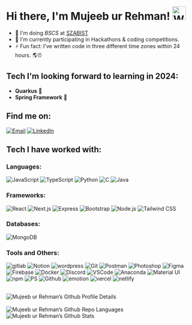 # Hi there, I'm Mujeeb ur Rehman! <img src="https://user-images.githubusercontent.com/26017543/213809353-c908d93c-3dff-4694-9d13-e0e5cbdb879c.png" alt="Waving Hand" width="36" height="36"> 

- 🔭 I'm doing _BSCS_ at [SZABIST](https://www.szabist.edu.pk/)
- 🔰 I'm currently participating in Hackathons & coding competitions.
- ⚡ Fun fact: I've written code in three different time zones within 24 hours. 🌎⏰

## Tech I'm looking forward to learning in 2024:
- **Quarkus** 🚀
- **Spring Framework** 🚀

## Find me on:
[![Email](https://skillicons.dev/icons?perline=12&i=gmail)](mailto:mujeebfx160@gmail.com) [![LinkedIn](https://skillicons.dev/icons?perline=12&i=linkedin)](https://linkedin.com/in/mujeeb00/)



## Tech I have worked with:
### Languages:
![JavaScript](https://skillicons.dev/icons?perline=12&i=javascript) ![TypeScript](https://skillicons.dev/icons?perline=12&i=typescript) ![Python](https://skillicons.dev/icons?perline=12&i=python) ![C](https://skillicons.dev/icons?perline=12&i=c) ![Java](https://skillicons.dev/icons?perline=12&i=java)

### Frameworks:
![React](https://skillicons.dev/icons?perline=12&i=react) ![Next.js](https://skillicons.dev/icons?perline=12&i=nextjs) ![Express](https://skillicons.dev/icons?perline=12&i=express) ![Bootstrap](https://skillicons.dev/icons?perline=12&i=bootstrap) ![Node.js](https://skillicons.dev/icons?perline=12&i=nodejs) ![Tailwind CSS](https://skillicons.dev/icons?perline=12&i=tailwind)

### Databases:
![MongoDB](https://skillicons.dev/icons?perline=12&i=mongodb)

### Tools and Others:

![gitlab](https://skillicons.dev/icons?perline=12&i=gitlab) ![Notion](https://skillicons.dev/icons?perline=12&i=notion) ![wordpress](https://skillicons.dev/icons?perline=12&i=wordpress) ![Git](https://skillicons.dev/icons?perline=12&i=git) ![Postman](https://skillicons.dev/icons?perline=12&i=postman) ![Photoshop](https://skillicons.dev/icons?perline=12&i=photoshop) ![Figma](https://skillicons.dev/icons?perline=12&i=figma) ![Firebase](https://skillicons.dev/icons?perline=12&i=firebase) ![Docker](https://skillicons.dev/icons?perline=12&i=docker) ![Discord](https://skillicons.dev/icons?perline=12&i=discord) ![VSCode](https://skillicons.dev/icons?perline=12&i=vscode) ![Anaconda](https://skillicons.dev/icons?perline=12&i=anaconda) ![Material UI](https://skillicons.dev/icons?perline=12&i=materialui) ![npm](https://skillicons.dev/icons?perline=12&i=npm) ![PS](https://skillicons.dev/icons?perline=12&i=ps) ![Github](https://skillicons.dev/icons?perline=12&i=github) ![emotion](https://skillicons.dev/icons?perline=12&i=emotion) ![vercel](https://skillicons.dev/icons?perline=12&i=vercel) ![netlify](https://skillicons.dev/icons?perline=12&i=netlify)
<br />
<br />
<p>
    <img alt="Mujeeb ur Rehman’s Github Profile Details" src="https://github-profile-summary-cards.vercel.app/api/cards/profile-details?username=mujeeb00&theme=github_dark" /><br>
    <br>
    <img alt="Mujeeb ur Rehman’s Github Repo Languages" src="https://github-profile-summary-cards.vercel.app/api/cards/most-commit-language?username=mujeeb00&theme=github_dark" />
    <img alt="Mujeeb ur Rehman’s Github Stats" src="https://github-profile-summary-cards.vercel.app/api/cards/stats?username=mujeeb00&theme=github_dark" />
</p>




